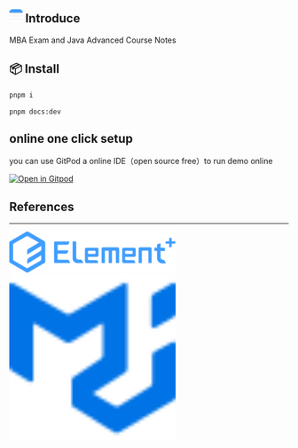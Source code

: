 ## <img src="docs/public/images/notes.png" width="24" /> Introduce

MBA Exam and Java Advanced Course Notes

## 📦 Install
```
pnpm i
```

```
pnpm docs:dev
```

## online one click setup
you can use GitPod a online IDE（open source free）to run demo online 

[![Open in Gitpod](https://gitpod.io/button/open-in-gitpod.svg)](https://gitpod.io/#https://github.com/wangxiang4/mba-exam-docs)

## References

---
<a href="https://github.com/element-plus/element-plus">
  <img src="docs/public/images/el.svg" width="300" />
</a>
<a href="https://github.com/mui/material-ui">
  <img src="docs/public/images/mui.svg" width="300" />
</a>
